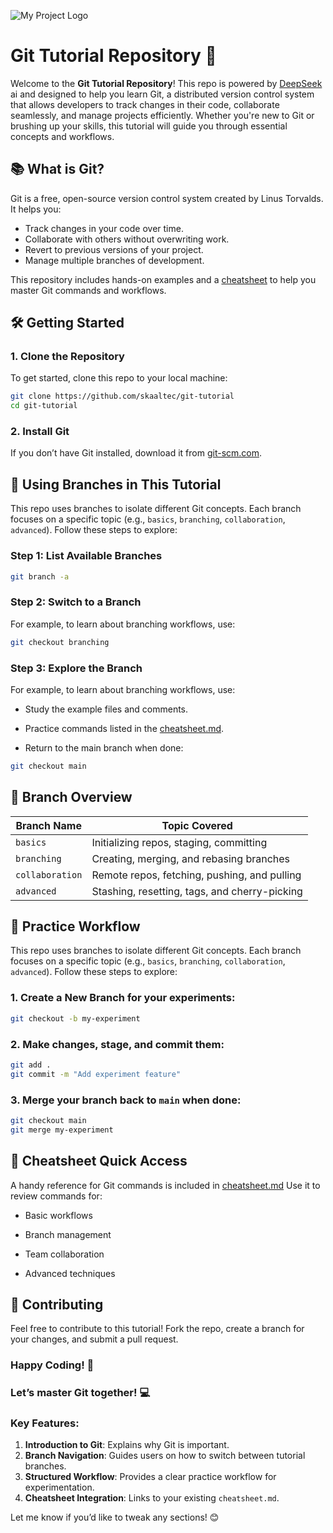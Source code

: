 ![My Project Logo](./repoimg.jpg)

# Git Tutorial Repository 🚀

Welcome to the **Git Tutorial Repository**! This repo is powered by [DeepSeek](https://www.deepseek.com/) ai and designed to help you learn Git, a distributed version control system that allows developers to track changes in their code, collaborate seamlessly, and manage projects efficiently. Whether you're new to Git or brushing up your skills, this tutorial will guide you through essential concepts and workflows.

## 📚 What is Git?

Git is a free, open-source version control system created by Linus Torvalds. It helps you:
- Track changes in your code over time.
- Collaborate with others without overwriting work.
- Revert to previous versions of your project.
- Manage multiple branches of development.

This repository includes hands-on examples and a [cheatsheet](https://github.com/Ayminjf/git-tutorial/blob/main/cheatsheet.md) to help you master Git commands and workflows.


## 🛠️ Getting Started

### 1. Clone the Repository
To get started, clone this repo to your local machine:
```bash
git clone https://github.com/skaaltec/git-tutorial
cd git-tutorial
```

### 2. Install Git
If you don’t have Git installed, download it from [git-scm.com](https://git-scm.com/).

## 🌿 Using Branches in This Tutorial

This repo uses branches to isolate different Git concepts. Each branch focuses on a specific topic (e.g., `basics`, `branching`, `collaboration`, `advanced`). Follow these steps to explore:

### Step 1: List Available Branches
```bash
git branch -a
```

### Step 2: Switch to a Branch
For example, to learn about branching workflows, use:
```bash
git checkout branching
```

### Step 3: Explore the Branch
For example, to learn about branching workflows, use:
- Study the example files and comments.

- Practice commands listed in the [cheatsheet.md](https://github.com/Ayminjf/git-tutorial/blob/main/cheatsheet.md).

- Return to the main branch when done:
```bash
git checkout main
```
## 📂 Branch Overview

| Branch Name     | Topic Covered                                        |
|----------------|------------------------------------------------------|
| `basics`       | Initializing repos, staging, committing             |
| `branching`    | Creating, merging, and rebasing branches           |
| `collaboration`| Remote repos, fetching, pushing, and pulling       |
| `advanced`     | Stashing, resetting, tags, and cherry-picking      |


## 🚨 Practice Workflow

This repo uses branches to isolate different Git concepts. Each branch focuses on a specific topic (e.g., `basics`, `branching`, `collaboration`, `advanced`). Follow these steps to explore:

### 1. Create a New Branch for your experiments:
```bash
git checkout -b my-experiment
```

### 2. Make changes, stage, and commit them:
```bash
git add .
git commit -m "Add experiment feature"
```

### 3. Merge your branch back to `main` when done:
```bash
git checkout main
git merge my-experiment
```

## 📄 Cheatsheet Quick Access

A handy reference for Git commands is included in [cheatsheet.md](https://github.com/Ayminjf/git-tutorial/blob/main/cheatsheet.md) Use it to review commands for:

- Basic workflows

- Branch management

- Team collaboration

- Advanced techniques

## 🤝 Contributing

Feel free to contribute to this tutorial! Fork the repo, create a branch for your changes, and submit a pull request.

### Happy Coding! 🎉
### Let’s master Git together! 💻


### Key Features:
1. **Introduction to Git**: Explains why Git is important.
2. **Branch Navigation**: Guides users on how to switch between tutorial branches.
3. **Structured Workflow**: Provides a clear practice workflow for experimentation.
4. **Cheatsheet Integration**: Links to your existing `cheatsheet.md`.

Let me know if you’d like to tweak any sections! 😊
